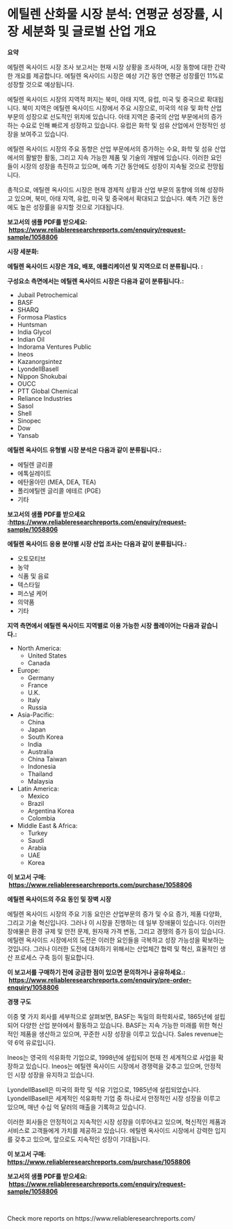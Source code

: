 <p><h1>에틸렌 산화물 시장 분석: 연평균 성장률, 시장 세분화 및 글로벌 산업 개요</h1></p><p><strong>요약</strong></p>
<p><p>에틸렌 옥사이드 시장 조사 보고서는 현재 시장 상황을 조사하며, 시장 동향에 대한 간략한 개요를 제공합니다. 에틸렌 옥사이드 시장은 예상 기간 동안 연평균 성장률인 11%로 성장할 것으로 예상됩니다.</p><p>에틸렌 옥사이드 시장의 지역적 퍼지는 북미, 아태 지역, 유럽, 미국 및 중국으로 확대됩니다. 북미 지역은 에틸렌 옥사이드 시장에서 주요 시장으로, 미국의 석유 및 화학 산업 부문의 성장으로 선도적인 위치에 있습니다. 아태 지역은 중국의 산업 부문에서의 증가하는 수요로 인해 빠르게 성장하고 있습니다. 유럽은 화학 및 섬유 산업에서 안정적인 성장을 보여주고 있습니다.</p><p>에틸렌 옥사이드 시장의 주요 동향은 산업 부문에서의 증가하는 수요, 화학 및 섬유 산업에서의 활발한 활동, 그리고 지속 가능한 제품 및 기술의 개발에 있습니다. 이러한 요인들이 시장의 성장을 촉진하고 있으며, 예측 기간 동안에도 성장이 지속될 것으로 전망됩니다.</p><p>총적으로, 에틸렌 옥사이드 시장은 현재 경제적 상황과 산업 부문의 동향에 의해 성장하고 있으며, 북미, 아태 지역, 유럽, 미국 및 중국에서 확대되고 있습니다. 예측 기간 동안에도 높은 성장률을 유지할 것으로 기대됩니다.</p></p>
<p><strong>보고서의 샘플 PDF를 받으세요: &nbsp;<a href="https://www.reliableresearchreports.com/enquiry/request-sample/1058806">https://www.reliableresearchreports.com/enquiry/request-sample/1058806</a></strong></p>
<p><strong>시장 세분화:</strong></p>
<p><strong> 에틸렌 옥사이드 시장은 개요, 배포, 애플리케이션 및 지역으로 더 분류됩니다. :</strong></p>
<p><strong>구성요소 측면에서는 에틸렌 옥사이드 시장은 다음과 같이 분류됩니다.:</strong></p>
<p><ul><li>Jubail Petrochemical</li><li>BASF</li><li>SHARQ</li><li>Formosa Plastics</li><li>Huntsman</li><li>India Glycol</li><li>Indian Oil</li><li>Indorama Ventures Public</li><li>Ineos</li><li>Kazanorgsintez</li><li>LyondellBasell</li><li>Nippon Shokubai</li><li>OUCC</li><li>PTT Global Chemical</li><li>Reliance Industries</li><li>Sasol</li><li>Shell</li><li>Sinopec</li><li>Dow</li><li>Yansab</li></ul></p>
<p><strong> 에틸렌 옥사이드 유형별 시장 분석은 다음과 같이 분류됩니다.:</strong></p>
<p><ul><li>에틸렌 글리콜</li><li>에톡실레이트</li><li>에탄올아민 (MEA, DEA, TEA)</li><li>폴리에틸렌 글리콜 에테르 (PGE)</li><li>기타</li></ul></p>
<p><strong>보고서의 샘플 PDF를 받으세요 :<a href="https://www.reliableresearchreports.com/enquiry/request-sample/1058806">https://www.reliableresearchreports.com/enquiry/request-sample/1058806</a></strong></p>
<p><strong> 에틸렌 옥사이드 응용 분야별 시장 산업 조사는 다음과 같이 분류됩니다.:</strong></p>
<p><ul><li>오토모티브</li><li>농약</li><li>식품 및 음료</li><li>텍스타일</li><li>퍼스널 케어</li><li>의약품</li><li>기타</li></ul></p>
<p><strong>지역 측면에서 에틸렌 옥사이드 지역별로 이용 가능한 시장 플레이어는 다음과 같습니다.:</strong></p>
<p><ul>
    <li>
        North America:
        <ul>
            <li>United States</li>
            <li>Canada</li>
        </ul>
    </li>
    <li>
        Europe:
        <ul>
            <li>Germany</li>
            <li>France</li>
            <li>U.K.</li>
            <li>Italy</li>
            <li>Russia</li>
        </ul>
    </li>
    <li>
        Asia-Pacific:
        <ul>
            <li>China</li>
            <li>Japan</li>
            <li>South Korea</li>
            <li>India</li>
            <li>Australia</li>
            <li>China Taiwan</li>
            <li>Indonesia</li>
            <li>Thailand</li>
            <li>Malaysia</li>
        </ul>
    </li>
    <li>
        Latin America:
        <ul>
            <li>Mexico</li>
            <li>Brazil</li>
            <li>Argentina Korea</li>
            <li>Colombia</li>
        </ul>
    </li>
    <li>
        Middle East & Africa:
        <ul>
            <li>Turkey</li>
            <li>Saudi</li>
            <li>Arabia</li>
            <li>UAE</li>
            <li>Korea</li>
        </ul>
    </li>
    </ul></p>
<p><strong>이 보고서 구매: &nbsp;<a href="https://www.reliableresearchreports.com/purchase/1058806">https://www.reliableresearchreports.com/purchase/1058806</a></strong></p>
<p><strong>에틸렌 옥사이드의 주요 동인 및 장벽 시장</strong></p>
<p><p>에틸렌 옥사이드 시장의 주요 기동 요인은 산업부문의 증가 및 수요 증가, 제품 다양화, 그리고 기술 혁신입니다. 그러나 이 시장을 진행하는 데 일부 장애물이 있습니다. 이러한 장애물은 환경 규제 및 안전 문제, 원자재 가격 변동, 그리고 경쟁의 증가 등이 있습니다. 에틸렌 옥사이드 시장에서의 도전은 이러한 요인들을 극복하고 성장 가능성을 확보하는 것입니다. 그러나 이러한 도전에 대처하기 위해서는 산업체간 협력 및 혁신, 효율적인 생산 프로세스 구축 등이 필요합니다.</p></p>
<p><strong>이 보고서를 구매하기 전에 궁금한 점이 있으면 문의하거나 공유하세요.: &nbsp;<a href="https://www.reliableresearchreports.com/enquiry/pre-order-enquiry/1058806">https://www.reliableresearchreports.com/enquiry/pre-order-enquiry/1058806</a></strong></p>
<p><strong>경쟁 구도</strong></p>
<p><p>이중 몇 가지 회사를 세부적으로 살펴보면, BASF는 독일의 화학회사로, 1865년에 설립되어 다양한 산업 분야에서 활동하고 있습니다. BASF는 지속 가능한 미래를 위한 혁신적인 제품을 생산하고 있으며, 꾸준한 시장 성장을 이루고 있습니다. Sales revenue는 약 6억 유로입니다.</p><p>Ineos는 영국의 석유화학 기업으로, 1998년에 설립되어 현재 전 세계적으로 사업을 확장하고 있습니다. Ineos는 에틸렌 옥사이드 시장에서 경쟁력을 갖추고 있으며, 안정적인 시장 성장을 유지하고 있습니다.</p><p>LyondellBasell은 미국의 화학 및 석유 기업으로, 1985년에 설립되었습니다. LyondellBasell은 세계적인 석유화학 기업 중 하나로서 안정적인 시장 성장을 이루고 있으며, 매년 수십 억 달러의 매출을 기록하고 있습니다.</p><p>이러한 회사들은 안정적이고 지속적인 시장 성장을 이루어내고 있으며, 혁신적인 제품과 서비스로 고객들에게 가치를 제공하고 있습니다. 에틸렌 옥사이드 시장에서 강력한 입지를 갖추고 있으며, 앞으로도 지속적인 성장이 기대됩니다.</p></p>
<p><strong>이 보고서 구매: &nbsp; <a href="https://www.reliableresearchreports.com/purchase/1058806">https://www.reliableresearchreports.com/purchase/1058806</a></strong></p>
<p><strong>보고서의 샘플 PDF를 받으세요: &nbsp;<a href="https://www.reliableresearchreports.com/enquiry/request-sample/1058806">https://www.reliableresearchreports.com/enquiry/request-sample/1058806</a></strong><strong></strong></p>
<p>&nbsp;</p>
<p>Check more reports on https://www.reliableresearchreports.com/</p>